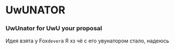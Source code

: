 # UwUNATOR
### UwUnator for UwU your proposal
Идея взята у Fox`dever`a
Я хз чё с его увунатором стало, надеюсь 
